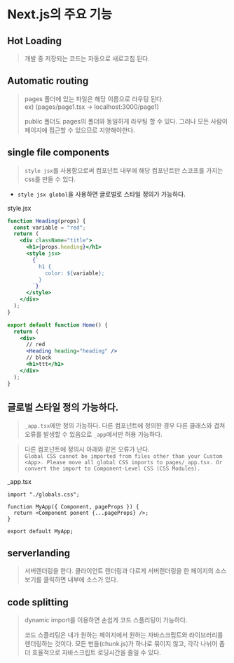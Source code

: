 # Next.js의 주요 기능

## Hot Loading

> 개발 중 저장되는 코드는 자동으로 새로고침 된다.

## Automatic routing

> pages 폴더에 있는 파일은 해당 이름으로 라우팅 된다.  
>  ex) (pages/page1.tsx -> localhost:3000/page1)
>
> public 폴더도 pages의 폴더와 동일하게 라우팅 할 수 있다. 그러나 모든 사람이 페이지에 접근할 수 있으므로 지양해야한다.

## single file components

> `style jsx`를 사용함으로써 컴포넌트 내부에 해당 컴포넌트만 스코프를 가지는 css를 만들 수 있다.

- `style jsx global`을 사용하면 글로벌로 스타일 정의가 가능하다.

style.jsx

```jsx
function Heading(props) {
  const variable = "red";
  return (
    <div className="title">
      <h1>{props.heading}</h1>
      <style jsx>
        {`
          h1 {
            color: ${variable};
          }
        `}
      </style>
    </div>
  );
}

export default function Home() {
  return (
    <div>
      // red
      <Heading heading="heading" />
      // block
      <h1>ttt</h1>
    </div>
  );
}
```

## 글로벌 스타일 정의 가능하다.

> `_app.tsx`에만 정의 가능하다. 다른 컴포넌트에 정의한 경우 다른 클래스와 겹쳐 오류를 발생할 수 있음으로 `_app`에서만 허용 가능하다.

> 다른 컴포넌트에 정의시 아래와 같은 오류가 난다.  
> `Global CSS cannot be imported from files other than your Custom <App>. Please move all global CSS imports to pages/_app.tsx. Or convert the import to Component-Level CSS (CSS Modules).`

\_app.tsx

```tsx
import "./globals.css";

function MyApp({ Component, pageProps }) {
  return <Component ponent {...pageProps} />;
}

export default MyApp;
```

## serverlanding

> 서버렌더링을 한다. 클라이언트 렌더링과 다르게 서버렌더링을 한 페이지의 소스보기를 클릭하면 내부에 소스가 있다.

## code splitting

> dynamic import를 이용하면 손쉽게 코드 스플리팅이 가능하다.
>
> 코드 스플리팅은 내가 원하는 페이지에서 원하는 자바스크립트와 라이브러리를 렌더링하는 것이다. 모든 번들(chunk.js)가 하나로 묶이지 않고, 각각 나뉘어 좀 더 효율적으로 자바스크립트 로딩시간을 줄일 수 있다.
